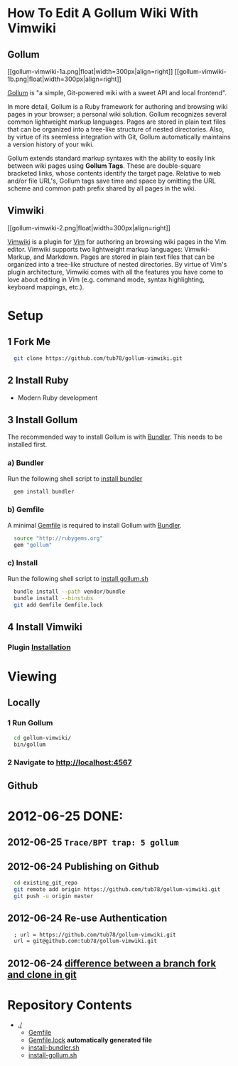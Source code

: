 
# How To Edit A Gollum Wiki With Vimwiki
## Gollum

[[gollum-vimwiki-1a.png|float|width=300px|align=right]]
[[gollum-vimwiki-1b.png|float|width=300px|align=right]]
<div style="clear:both;"></div>

[Gollum][Gollum] is "a simple, Git-powered wiki with a sweet API and local frontend".

[Gollum]: https://github.com/github/gollum

In more detail, Gollum is a Ruby framework for authoring and browsing wiki pages in your browser; a personal wiki solution.  Gollum recognizes several common lightweight markup languages.  Pages are stored in plain text files that can be organized into a tree-like structure of nested directories.  Also, by virtue of its seemless integration with Git, Gollum automatically maintains a version history of your wiki.

Gollum extends standard markup syntaxes with the ability to easily link between wiki pages using **Gollum Tags**.  These are double-square bracketed links, whose contents identify the target page.  Relative to web and/or file URL's, Gollum tags save time and space by omitting the URL scheme and common path prefix shared by all pages in the wiki.

## Vimwiki

[[gollum-vimwiki-2.png|float|width=300px|align=right]]
<div style="clear:both;"></div>

[Vimwiki][Vimwiki] is a plugin for [Vim][Vim] for authoring an browsing wiki pages in the Vim editor.  Vimwiki supports two lightweight markup languages: Vimwiki-Markup, and Markdown.  Pages are stored in plain text files that can be organized into a tree-like structure of nested directories.  By virtue of Vim's plugin architecture, Vimwiki comes with all the features you have come to love about editing in Vim (e.g. command mode, syntax highlighting, keyboard mappings, etc.).

[Vimwiki]: http://code.google.com/p/vimwiki/wiki/Installation
[Vim]: http://www.vim.org

<!--
[[gollum-vimwiki-1a.png|alt=Gollum-Editing|float|width=300px]]
[[gollum-vimwiki-1b.png|alt=Gollum-Browsing|float|width=300px]]
[[gollum-vimwiki-2.png|alt=Vimwiki-Editing|float|width=300px]]
![Gollum-Editing](gollum-vimwiki-1a.png)
![Gollum-Browsing](gollum-vimwiki-1b.png)
![Vimwiki-Editing](gollum-vimwiki-2.png)
 -->


# Setup
## 1 Fork Me

``` bash
  git clone https://github.com/tub78/gollum-vimwiki.git
```

## 2 Install Ruby

 * Modern Ruby development

## 3 Install Gollum

The recommended way to install Gollum is with [Bundler][Bundler].  This needs to be installed first.

[Bundler]: http://gembundler.com/

### a) Bundler

Run the following shell script to [install bundler][install-bundler.sh]

``` bash
  gem install bundler
```

### b) Gemfile

A minimal [Gemfile][Gemfile] is required to install Gollum with [Bundler][Bundler].

``` bash
  source "http://rubygems.org"
  gem "gollum"
```

### c) Install 

Run the following shell script to [install gollum.sh][install-gollum.sh]

``` bash
  bundle install --path vendor/bundle
  bundle install --binstubs
  git add Gemfile Gemfile.lock
```



## 4 Install Vimwiki
### Plugin [Installation](http://code.google.com/p/vimwiki/wiki/Installation)






# Viewing 

## Locally

### 1 Run Gollum

``` bash
  cd gollum-vimwiki/
  bin/gollum
```

### 2 Navigate to [http://localhost:4567](http://localhost:4567)


## Github





# 2012-06-25 DONE:

## 2012-06-25 `Trace/BPT trap: 5 gollum`


## 2012-06-24 Publishing on Github

``` bash
  cd existing_git_repo
  git remote add origin https://github.com/tub78/gollum-vimwiki.git
  git push -u origin master
```

## 2012-06-24 Re-use Authentication

``` bash
  ; url = https://github.com/tub78/gollum-vimwiki.git
  url = git@github.com:tub78/gollum-vimwiki.git
```


## 2012-06-24 [difference between a branch fork and clone in git](http://stackoverflow.com/questions/3329943/difference-between-a-branch-fork-and-clone-in-git)



# Repository Contents


 * [./][dotslash]
   * [Gemfile][Gemfile]
   * [Gemfile.lock][Gemfile-lock] **automatically generated file**
   * [install-bundler.sh][install-bundler.sh]
   * [install-gollum.sh][install-gollum.sh]

[dotslash]: ./
[Gemfile]: Gemfile
[Gemfile-lock]: Gemfile.lock
[install-bundler.sh]: install-bundler.sh
[install-gollum.sh]: install-gollum.sh





